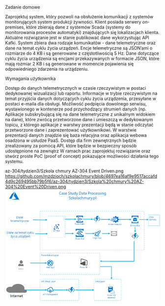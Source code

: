 Zadanie domowe

Zaprojektuj system, który pozwoli na obsłużenie komunikacji z systemów monitorujących system produkcji żywności. Klient posiada serwery on-premises, które zbierają dane z systemów Scada (systemy do monitorowania procesów automatyki) znajdujących się lokalizacjach klienta. Aktualne rozwiązanie jest w stanie publikować dane wykorzystując API Kafki. System zbiera dwa rodzaje komunikatów - dane telemetryczne oraz dane na temat cyklu życia urządzeń. Encje telemetryczne są JSON’ami o rozmiarze do 4 KB i są generowane z częstotliwością 5 Hz. Dane dotyczące cyklu życia urządzenia są encjami przekazywanych w formacie JSON, które mają rozmiar 2 KB i są generowane w momencie pojawienia się odpowiedniego zdarzenia na urządzeniu.

Wymagania użytkownika

Dostęp do danych telemetrycznych w czasie rzeczywistym w postaci dedykowanej wizualizacji lub raportu.
Informacje w trybie rzeczywistym na temat przyjścia danych dotyczących cyklu życia urządzenia, przesyłane w postaci e-maila dla obsługi.
Możliwość podpięcia dowolnego serwisu, wystawionego w kontenerze pod przychodzący strumień danych (np. Aplikacje subskrybującą się na dane telemetryczne z unikalnym widokiem na dane), które zwrócą przetworzone dane i umieszczą w dedykowanym topicu, z którego aplikacje z warstwy prezentacji będą w stanie odczytać przetworzone dane i zaprezentować użytkownikowi.
W warstwie prezentacji danych znajdzie się baza relacyjna oraz aplikacja webowa osadzona w usłudze PaaS.
Dostęp dla firm zewnętrznych będzie zrealizowany za pomocą API, które będzie w bezpieczny sposób udostępnione na zewnątrz
W ramach prac zaprojektuj rozwiązanie oraz stwórz proste PoC (proof of concept) pokazujące możliwości działania tego systemu.


az-304/tydzien3/Szkola chmury AZ-304 Event Driven.png
https://github.com/mzdzioch/szkolachmury/blob/4697ea16af9e9517accafd4d9c269495bb79b5f6/az-304/tydzien3/Szkola%20chmury%20AZ-304%20Event%20Driven.png
![alt text](https://github.com/mzdzioch/szkolachmury/blob/main/az-304/tydzien3/Szkola%20chmury%20AZ-304%20Event%20Driven.png)
